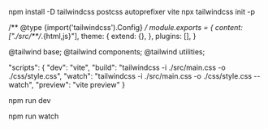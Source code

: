 npm install -D tailwindcss postcss autoprefixer vite
npx tailwindcss init -p



/** @type {import('tailwindcss').Config} */
module.exports = {
  content: ["./src/**/*.{html,js}"],
  theme: {
    extend: {},
  },
  plugins: [],
}


@tailwind base;
@tailwind components;
@tailwind utilities;


"scripts": {
    "dev": "vite",
    "build": "tailwindcss -i ./src/main.css -o ./css/style.css",
    "watch": "tailwindcss -i ./src/main.css -o ./css/style.css --watch",
    "preview": "vite preview"
  }

npm run dev


npm run watch